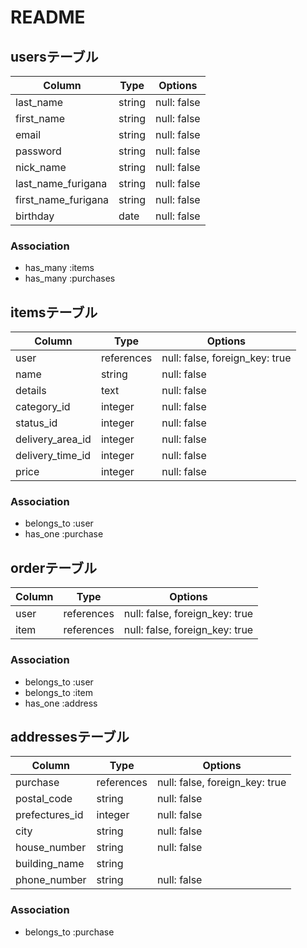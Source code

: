 # README

## usersテーブル

| Column               | Type       | Options                        |
| ---------------------| ---------- | ------------------------------ |
| last_name            | string     | null: false                    |
| first_name           | string     | null: false                    |
| email                | string     | null: false                    |
| password             | string     | null: false                    |
| nick_name            | string     | null: false                    |
| last_name_furigana   | string     | null: false                    |
| first_name_furigana  | string     | null: false                    |
| birthday             | date       | null: false                    |

### Association
- has_many :items
- has_many :purchases


## itemsテーブル

| Column           | Type       | Options                        |
| ---------------- | ---------- | ------------------------------ |
| user             | references | null: false, foreign_key: true |
| name             | string     | null: false                    |
| details          | text       | null: false                    |
| category_id      | integer    | null: false                    |
| status_id        | integer    | null: false                    |
| delivery_area_id | integer    | null: false                    |
| delivery_time_id | integer    | null: false                    |
| price            | integer    | null: false                    |
 
### Association
- belongs_to :user
- has_one :purchase
 


## orderテーブル

| Column           | Type       | Options                        |
| ---------------- | ---------- | ------------------------------ |
| user             | references | null: false, foreign_key: true |
| item             | references | null: false, foreign_key: true |

### Association
- belongs_to :user
- belongs_to :item
- has_one :address


## addressesテーブル

| Column         | Type       | Options                        |
| -------------- | ---------- | ------------------------------ |
| purchase       | references | null: false, foreign_key: true |
| postal_code    | string     | null: false                    |
| prefectures_id | integer    | null: false                    |
| city           | string     | null: false                    |
| house_number        | string     | null: false                    |
| building_name  | string     |                                |
| phone_number   | string     | null: false                    |

### Association
- belongs_to :purchase